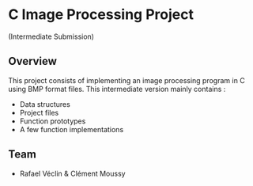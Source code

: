 # C Image Processing Project
(Intermediate Submission)

## Overview
This project consists of implementing an image processing program in C using BMP format files.
This intermediate version mainly contains :
- Data structures
- Project files
- Function prototypes
- A few function implementations

## Team
- Rafael Véclin & Clément Moussy
